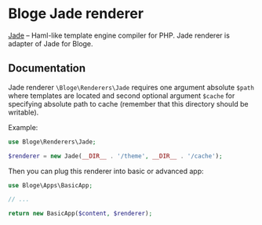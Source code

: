 # Bloge Jade renderer

[Jade](https://github.com/kylekatarnls/jade-php) – Haml-like template engine 
compiler for PHP. Jade renderer is adapter of Jade for Bloge.

## Documentation

Jade renderer `\Bloge\Renderers\Jade` requires one argument absolute `$path` 
where templates are located and second optional argument `$cache` for specifying 
absolute path to cache (remember that this directory should be writable).

Example:

```php
use Bloge\Renderers\Jade;

$renderer = new Jade(__DIR__ . '/theme', __DIR__ . '/cache');
```

Then you can plug this renderer into basic or advanced app:

```php
use Bloge\Apps\BasicApp;

// ...

return new BasicApp($content, $renderer);
```